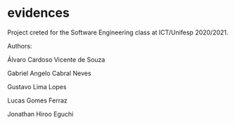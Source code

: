 # evidences

Project creted for the Software Engineering class at ICT/Unifesp 2020/2021.

Authors:

Álvaro Cardoso Vicente de Souza

Gabriel Angelo Cabral Neves

Gustavo Lima Lopes

Lucas Gomes Ferraz

Jonathan Hiroo Eguchi
